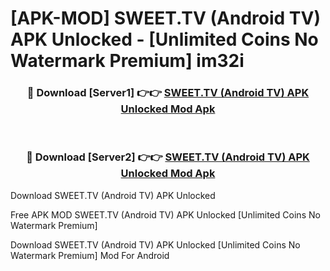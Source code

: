 # [APK-MOD] SWEET.TV (Android TV) APK Unlocked - [Unlimited Coins No Watermark Premium] im32i



<div align="center">
<h3>🔴 Download [Server1] 👉👉 <a href="https://momento.my/?title=SWEET.TV_(Android_TV)_APK_Unlocked">SWEET.TV (Android TV) APK Unlocked Mod Apk</a></h3><br>

<h3>🔴 Download [Server2] 👉👉 <a href="https://momento.my/?title=SWEET.TV_(Android_TV)_APK_Unlocked">SWEET.TV (Android TV) APK Unlocked Mod Apk</a></h3>
</div>



Download SWEET.TV (Android TV) APK Unlocked 

Free APK MOD SWEET.TV (Android TV) APK Unlocked [Unlimited Coins No Watermark Premium]

Download SWEET.TV (Android TV) APK Unlocked [Unlimited Coins No Watermark Premium] Mod For Android
